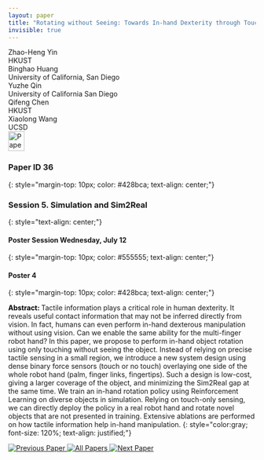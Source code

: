 ```yaml
---
layout: paper
title: "Rotating without Seeing: Towards In-hand Dexterity through Touch"
invisible: true
---
```

<div class="paper-authors">
<div class="paper-author-box">
    <div class="paper-author-name">Zhao-Heng Yin</div>
    <div class="paper-author-uni">HKUST</div>
</div>
<div class="paper-author-box">
    <div class="paper-author-name">Binghao Huang</div>
    <div class="paper-author-uni">University of California, San Diego</div>
</div>
<div class="paper-author-box">
    <div class="paper-author-name">Yuzhe Qin</div>
    <div class="paper-author-uni">University of California San Diego</div>
</div>
<div class="paper-author-box">
    <div class="paper-author-name">Qifeng Chen</div>
    <div class="paper-author-uni">HKUST</div>
</div>
<div class="paper-author-box">
    <div class="paper-author-name">Xiaolong Wang</div>
    <div class="paper-author-uni">UCSD</div>
</div>

</div><div class="paper-pdf">
<div> <a href="http://www.roboticsproceedings.org/rss19/p036.pdf"><img src="{{ site.baseurl }}/images/paper_link.png" alt="Paper Website" width = "33"  height = "40"/></a> </div>
</div>

### Paper ID 36
{: style="margin-top: 10px; color: #428bca; text-align: center;"}

### Session 5. Simulation and Sim2Real
{: style="text-align: center;"}

#### Poster Session Wednesday, July 12
{: style="margin-top: 10px; color: #555555; text-align: center;"}

#### Poster 4
{: style="margin-top: 10px; color: #428bca; text-align: center;"}

<b style="color: black;">Abstract: </b>Tactile information plays a critical role in human dexterity. It reveals useful contact information that may not be inferred directly from vision. In fact, humans can even perform in-hand dexterous manipulation without using vision. Can we enable the same ability for the multi-finger robot hand? In this paper, we propose to perform in-hand object rotation using only touching without seeing the object. Instead of relying on precise tactile sensing in a small region, we introduce a new system design using dense binary force sensors (touch or no touch) overlaying one side of the whole robot hand (palm, finger links, fingertips). Such a design is low-cost, giving a larger coverage of the object, and minimizing the Sim2Real gap at the same time. We train an in-hand rotation policy using Reinforcement Learning on diverse objects in simulation. Relying on touch-only sensing, we can directly deploy the policy in a real robot hand and rotate novel objects that are not presented in training. Extensive ablations are performed on how tactile information help in-hand manipulation. 
{: style="color:gray; font-size: 120%; text-align: justified;"}


<div class="paper-menu">
<a href="{{ site.baseurl }}/program/papers/035/"> <img src="{{ site.baseurl }}/images/previous_paper_icon.png" alt="Previous Paper" title="Previous Paper"/> </a>
<a href="{{ site.baseurl }}/program/papers"><img src="{{ site.baseurl }}/images/overview_icon.png" alt="All Papers" title="All Papers"/> </a>
<a href="{{ site.baseurl }}/program/papers/037/"> <img src="{{ site.baseurl }}/images/next_paper_icon.png" alt="Next Paper" title="Next Paper"/> </a>

</div>
